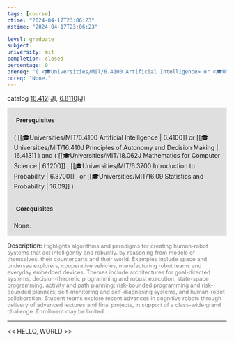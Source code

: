 ```yaml
---
tags: [course]
ctime: "2024-04-17T23:06:23"
mstime: "2024-04-17T23:06:23"

level: graduate
subject: 
university: mit
completion: closed
percentage: 0
prereq: "( <🎓Universities/MIT/6.4100 Artificial Intelligence> or <🎓Universities/MIT/16.410J Principles of Autonomy and Decision Making> ) and ( <🎓Universities/MIT/18.062J Mathematics for Computer Science> , <🎓Universities/MIT/6.3700 Introduction to Probability> , or <🎓Universities/MIT/16.09 Statistics and Probability> )"
coreq: "None."
---
```


catalog [16.412[J]](http://student.mit.edu/catalog/m16a.html#16.412), [6.8110[J]](http://student.mit.edu/catalog/m6d.html#6.8110)

<span style="display: block; padding: 15px; background-color: rgb(100, 100, 100, 0.2);"><font id="m_prereq1431_0" style="display: block; font-family: Arial, sans-serif; font-weight: bold; padding: 5px">Prerequisites</font><br><span id="prereq1431_0">( [[🎓Universities/MIT/6.4100 Artificial Intelligence | 6.4100]] or [[🎓Universities/MIT/16.410J Principles of Autonomy and Decision Making | 16.413]] ) and ( [[🎓Universities/MIT/18.062J Mathematics for Computer Science | 6.1200]] , [[🎓Universities/MIT/6.3700 Introduction to Probability | 6.3700]] , or [[🎓Universities/MIT/16.09 Statistics and Probability | 16.09]] )</span></span>
<span style="display: block; padding: 15px; background-color: rgb(100, 100, 100, 0.2);"><font id="m_coreq1431_0" style="display: block; font-family: Arial, sans-serif; font-weight: bold; padding: 5px">Corequisites</font><br><span id="coreq1431_0">None.</span></span>

<font style="">Description:</font>
<font style="color: grey; font-size: 0.8rem;">Highlights algorithms and paradigms for creating human-robot systems that act intelligently and robustly, by reasoning from models of themselves, their counterparts and their world. Examples include space and undersea explorers, cooperative vehicles, manufacturing robot teams and everyday embedded devices. Themes include architectures for goal-directed systems; decision-theoretic programming and robust execution; state-space programming, activity and path planning; risk-bounded programming and risk-bounded planners; self-monitoring and self-diagnosing systems, and human-robot collaboration. Student teams explore recent advances in cognitive robots through delivery of advanced lectures and final projects, in support of a class-wide grand challenge. Enrollment may be limited.</font>



---

<< HELLO, WORLD >>

